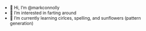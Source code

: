 - 👋 Hi, I’m @markconnolly
- 👀 I’m interested in farting around
- 🌱 I’m currently learning cirlces, spelling, and sunflowers (pattern generation)

<!---
markconnolly/markconnolly is a ✨ special ✨ repository because its `README.md` (this file) appears on your GitHub profile.
You can click the Preview link to take a look at your changes.
--->
